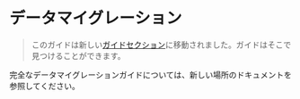 # データマイグレーション

> このガイドは新しい[ガイドセクション](/docs/guides/data-migration)に移動されました。ガイドはそこで見つけることができます。

完全なデータマイグレーションガイドについては、新しい場所のドキュメントを参照してください。
